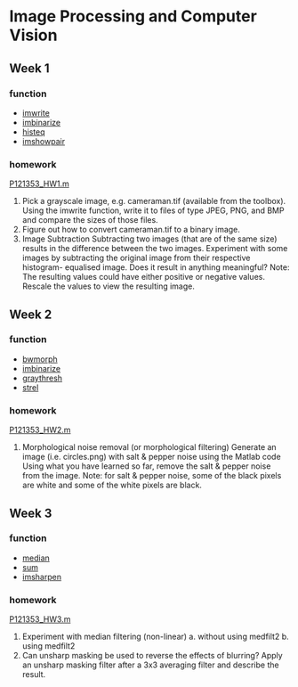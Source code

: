 # Image Processing and Computer Vision
## Week 1
### function
* [imwrite](https://ww2.mathworks.cn/help/releases/R2022b/matlab/ref/imwrite.html?lang=en)
* [imbinarize](https://ww2.mathworks.cn/help/releases/R2022b/images/ref/imbinarize.html?lang=en)
* [histeq](https://ww2.mathworks.cn/help/releases/R2022b/images/ref/histeq.html?lang=en)
* [imshowpair](https://ww2.mathworks.cn/help/releases/R2022b/images/ref/imshowpair.html?searchHighlight=imshowpair&s_tid=doc_srchtitle)
### homework 
[P121353_HW1.m](week1/P121353_HW1.m)
1. Pick a grayscale image, e.g. cameraman.tif (available from the toolbox). Using the imwrite function, write it to files of type JPEG, PNG, and BMP and compare the sizes of those files.
2. Figure out how to convert cameraman.tif to a binary image.
3. Image Subtraction
Subtracting two images (that are of the same size) results in the difference between the two images. Experiment with some images by subtracting the original image from their respective histogram- equalised image. Does it result in anything meaningful?
Note: The resulting values could have either positive or negative values. Rescale the values to view the resulting image.


## Week 2
### function
* [bwmorph](https://ww2.mathworks.cn/help/releases/R2022b/images/ref/bwmorph.html?lang=en)
* [imbinarize](https://ww2.mathworks.cn/help/releases/R2022b/images/ref/imbinarize.html?lang=en)
* [graythresh](https://ww2.mathworks.cn/help/releases/R2022b/images/ref/graythresh.html?lang=en)
* [strel](https://ww2.mathworks.cn/help/releases/R2022b/images/ref/strel.html?lang=en)
### homework 
[P121353_HW2.m](week2/P121353_HW2.m)
1. Morphological noise removal (or morphological filtering)
Generate an image (i.e. circles.png) with salt & pepper noise using the Matlab code
Using what you have learned so far, remove the salt & pepper noise from the image. Note: for salt & pepper noise, some of the black pixels are white and some of the white pixels are black.

## Week 3
### function
* [median](https://ww2.mathworks.cn/help/releases/R2022b/matlab/ref/median.html?s_tid=doc_ta)
* [sum](https://ww2.mathworks.cn/help/releases/R2022b/matlab/ref/sum.html?s_tid=doc_ta)
* [imsharpen](https://ww2.mathworks.cn/help/releases/R2022b/images/ref/imsharpen.html?searchHighlight=imsharpen&s_tid=doc_srchtitle)
### homework 
[P121353_HW3.m](week3/P121353_HW3.m)
1. Experiment with median filtering (non-linear)
a. without using medfilt2
b. using medfilt2
2. Can unsharp masking be used to reverse the effects of blurring? Apply an unsharp masking filter after a 3x3 averaging filter and describe the result.
